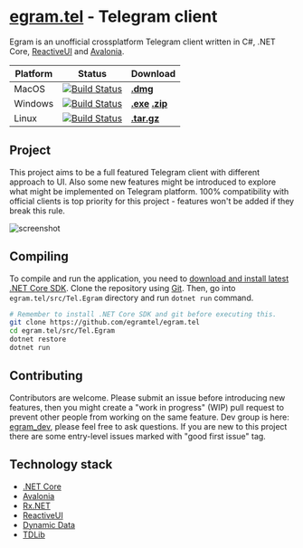 # [egram.tel](https://egram.tel) - Telegram client

Egram is an unofficial crossplatform Telegram client written in C#, .NET Core, [ReactiveUI](https://github.com/reactiveui/ReactiveUI) and [Avalonia](https://github.com/AvaloniaUI/Avalonia).

| Platform | Status | Download |
| -------- | ------ | -------- |
| MacOS    | [![Build Status](https://dev.azure.com/egramtel/egramtel/_apis/build/status/egram?branchName=master)](https://dev.azure.com/egramtel/egramtel/_build/latest?definitionId=5?branchName=master) | **[.dmg](https://github.com/egramtel/egram.tel/releases)** |
| Windows  | [![Build Status](https://dev.azure.com/egramtel/egramtel/_apis/build/status/egram?branchName=master)](https://dev.azure.com/egramtel/egramtel/_build/latest?definitionId=5?branchName=master) | **[.exe](https://github.com/egramtel/egram.tel/releases)** **[.zip](https://github.com/egramtel/egram.tel/releases)** |
| Linux    | [![Build Status](https://dev.azure.com/egramtel/egramtel/_apis/build/status/egram?branchName=master)](https://dev.azure.com/egramtel/egramtel/_build/latest?definitionId=5?branchName=master) | **[.tar.gz](https://github.com/egramtel/egram.tel/releases)** |

## Project

This project aims to be a full featured Telegram client with different approach to UI. Also some new features might be introduced to explore what might be implemented on Telegram platform. 100% compatibility with official clients is top priority for this project - features won't be added if they break this rule.

![screenshot](https://raw.githubusercontent.com/egramtel/egram.tel/master/screenshot.png)

## Compiling

To compile and run the application, you need to [download and install latest .NET Core SDK](https://www.microsoft.com/net/learn/dotnet/hello-world-tutorial). Clone the repository using [Git](https://git-scm.com/). Then, go into `egram.tel/src/Tel.Egram` directory and run `dotnet run` command.

```sh
# Remember to install .NET Core SDK and git before executing this.
git clone https://github.com/egramtel/egram.tel
cd egram.tel/src/Tel.Egram
dotnet restore
dotnet run
```

## Contributing

Contributors are welcome. Please submit an issue before introducing new features, then you might create a "work in progress" (WIP) pull request to prevent other people from working on the same feature. Dev group is here: [egram_dev](https://t.me/egram_dev), please feel free to ask questions. If you are new to this project there are some entry-level issues marked with "good first issue" tag.

## Technology stack

* [.NET Core](https://github.com/dotnet)
* [Avalonia](https://github.com/AvaloniaUI/Avalonia)
* [Rx.NET](https://github.com/dotnet/reactive)
* [ReactiveUI](https://github.com/reactiveui/ReactiveUI)
* [Dynamic Data](https://github.com/RolandPheasant/DynamicData)
* [TDLib](https://github.com/tdlib/td)
